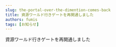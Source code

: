 ```yaml
---
slug: the-portal-over-the-dimention-comes-back
title: 資源ワールド行きゲートを再開通しました
authors: fumis
tags: [お知らせ]
---
```


資源ワールド行きゲートを再開通しました

<!--truncate-->
